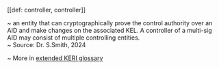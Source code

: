[[def: controller, controller]]

~ an entity that can cryptographically prove the control authority over an AID and make changes on the associated KEL. A controller of a multi-sig AID may consist of multiple controlling entities.  
~ Source: Dr. S.Smith, 2024

~ More in <a href="https://weboftrust.github.io/WOT-terms/docs/glossary/controller">extended KERI glossary</a>
